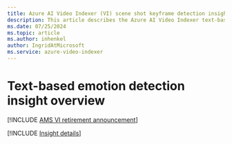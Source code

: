 ```yaml
---
title: Azure AI Video Indexer (VI) scene shot keyframe detection insight overview 
description: This article describes the Azure AI Video Indexer text-based emotion detection insight.
ms.date: 07/25/2024
ms.topic: article
ms.author: inhenkel
author: IngridAtMicrosoft
ms.service: azure-video-indexer
---
```


# Text-based emotion detection insight overview

[!INCLUDE [AMS VI retirement announcement](./includes/important-ams-retirement-abbreviated.md)]

[!INCLUDE [Insight details](./includes/scene-shot-keyframe-detection.md)]
